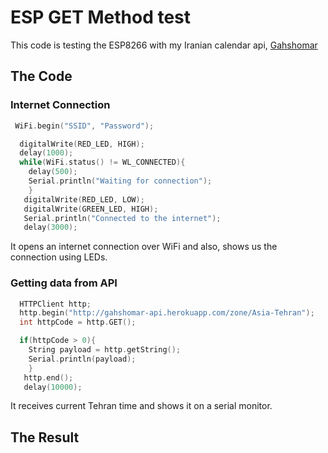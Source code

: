 # ESP GET Method test 

This code is testing the ESP8266 with my Iranian calendar api, [Gahshomar](https://gahshomar-api.herokuapp.com)

## The Code 

### Internet Connection 

```c
 WiFi.begin("SSID", "Password"); 

  digitalWrite(RED_LED, HIGH); 
  delay(1000);
  while(WiFi.status() != WL_CONNECTED){
    delay(500); 
    Serial.println("Waiting for connection"); 
    }
   digitalWrite(RED_LED, LOW); 
   digitalWrite(GREEN_LED, HIGH); 
   Serial.println("Connected to the internet"); 
   delay(3000);
``` 

It opens an internet connection over WiFi and also, shows us the connection using LEDs. 

### Getting data from API 

```c 
  HTTPClient http; 
  http.begin("http://gahshomar-api.herokuapp.com/zone/Asia-Tehran"); 
  int httpCode = http.GET(); 

  if(httpCode > 0){
    String payload = http.getString(); 
    Serial.println(payload); 
    }
   http.end(); 
   delay(10000);
``` 

It receives current Tehran time and shows it on a serial monitor. 

## The Result